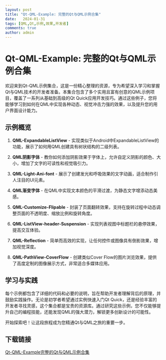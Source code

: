 ```yaml
---
layout: post
title: "Qt-QML-Example: 完整的Qt与QML示例合集"
date:   2024-01-31
tags: [QML,Qt,示例,效果,开发者]
comments: true
author: admin
---
```

# Qt-QML-Example: 完整的Qt与QML示例合集

欢迎来到Qt-QML示例集合，这是一份精心整理的资源，专为希望深入学习和掌握Qt与QML技术的开发者准备。本集合包含了多个实用且富有创意的QML示例项目，覆盖了一系列从基础到高级的Qt Quick应用开发技巧。通过这些例子，您将能够学习到如何在QML中实现各种动态、视觉冲击力强的效果，以及提升您的用户界面设计能力。

## 示例概览

1. **QML-ExpandableListView** - 实现类似于Android中ExpandableListView的功能，展示了如何用QML创建具有树状结构的二级列表。
   
2. **QML阴影字体** - 教你如何添加阴影效果于字体上，允许自定义阴影的颜色、大小，增加了文字的可读性和视觉吸引力。

3. **QML-Light-Ani-font** - 展示了创建发光和呼吸效果的文字动画，适合制作引人注目的UI元素。

4. **QML渐变字体** - 在QML中实现文本颜色的平滑过渡，为静态文字增添动态美感。

5. **QML-Customize-Flipable** - 封装了页面翻转效果，支持在旋转过程中动态调整页面的不透明度、缩放比例和旋转角度。

6. **QML-ListView-header-Suspension** - 实现列表视图中标题栏的悬停效果，提高交互体验。

7. **QML-Reflection** - 简单而高效的实现，让任何控件或图像具有倒影效果，增加视觉深度。

8. **QML-PathView-CoverFlow** - 创建类似Cover Flow的图片浏览效果，提供了高度定制的图像展示方式，非常适合多媒体应用。

## 学习与实践

每个示例都包含了详细的代码和必要的说明，旨在帮助开发者理解背后的原理，并鼓励实践操作。无论是初学者希望通过实例快速入门Qt Quick，还是经验丰富的开发者寻找灵感，这个集合都是宝贵的资源库。通过研究这些示例，您不仅能够提升自己的编程技能，还能发现QML的强大潜力，解锁更多创新设计的可能性。

开始探索吧！让这段旅程成为您精通Qt与QML之旅的重要一步。

## 下载链接

[Qt-QML-Example完整的Qt与QML示例合集](https://pan.quark.cn/s/74a52986266c)